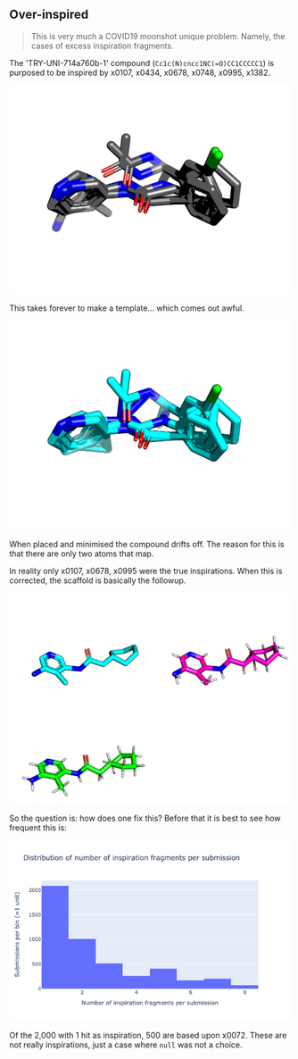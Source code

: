 ## Over-inspired

> This is very much a COVID19 moonshot unique problem. Namely, the cases of excess inspiration fragments.

The 'TRY-UNI-714a760b-1' compound (`Cc1c(N)cncc1NC(=O)CC1CCCCC1`) is purposed to be inspired by x0107, x0434, x0678, x0748, x0995, x1382.

![fragments](images/toomany_frag.png)

This takes forever to make a template... which comes out awful.

![fragments](images/toomany_follow.png)

When placed and minimised the compound drifts off. The reason for this is that there are only two atoms that map.

In reality only x0107, x0678, x0995 were the true inspirations. When this is corrected, the scaffold is basically the followup.

![fragments](images/toomany_perfect.png)

So the question is: how does one fix this?
Before that it is best to see how frequent this is:

![fragments](images/toomany_distro.png)

Of the 2,000 with 1 hit as inspiration, 500 are based upon x0072.
These are not really inspirations, just a case where `null` was not a choice.
